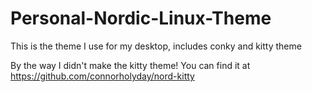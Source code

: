 # Personal-Nordic-Linux-Theme
This is the theme I use for my desktop, includes conky and kitty theme

By the way I didn't make the kitty theme! You can find it at https://github.com/connorholyday/nord-kitty
